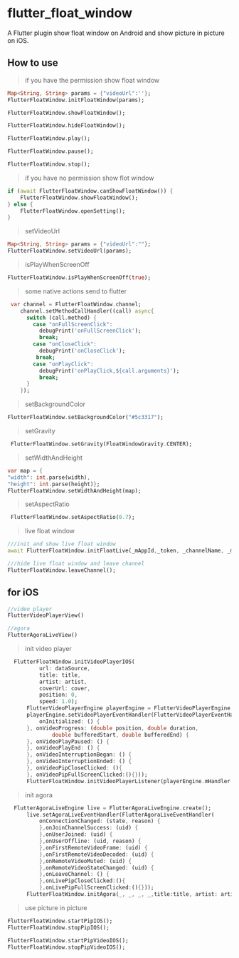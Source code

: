 # flutter_float_window

A Flutter plugin show float window on Android and show picture in picture on iOS.

## How to use

> if you have the permission show float window

```dart
Map<String, String> params = {"videoUrl":''};
FlutterFloatWindow.initFloatWindow(params);

FlutterFloatWindow.showFloatWindow();

FlutterFloatWindow.hideFloatWindow();

FlutterFloatWindow.play();

FlutterFloatWindow.pause();

FlutterFloatWindow.stop();

```

> if you have no permission show flot window

```dart
if (await FlutterFloatWindow.canShowFloatWindow()) {
    FlutterFloatWindow.showFloatWindow();
} else {
    FlutterFloatWindow.openSetting();
}
```

> setVideoUrl

```dart
Map<String, String> params = {"videoUrl":""};
FlutterFloatWindow.setVideoUrl(params);
```

> isPlayWhenScreenOff

```dart 
FlutterFloatWindow.isPlayWhenScreenOff(true);

```

> some native actions send to flutter

```dart
 var channel = FlutterFloatWindow.channel;
    channel.setMethodCallHandler((call) async{
      switch (call.method) {
        case "onFullScreenClick":
          debugPrint('onFullScreenClick');
          break;
        case "onCloseClick":
          debugPrint('onCloseClick');
         break;
        case "onPlayClick":
          debugPrint('onPlayClick,${call.arguments}');
          break;
      }
    });

```

> setBackgroundColor

```dart
FlutterFloatWindow.setBackgroundColor("#5c3317");
```

> setGravity

```dart
 FlutterFloatWindow.setGravity(FloatWindowGravity.CENTER);
```
> setWidthAndHeight
```dart
var map = {
"width": int.parse(width),
"height": int.parse(height)};
FlutterFloatWindow.setWidthAndHeight(map);
```
> setAspectRatio
```dart
 FlutterFloatWindow.setAspectRatio(0.7);
```
> live float window
```dart
///init and show live float window
await FlutterFloatWindow.initFloatLive(_mAppId,_token, _channelName, _mOptionalUid);

///hide live float window and leave channel
FlutterFloatWindow.leaveChannel();
```
## for iOS

```dart
//video player
FlutterVideoPlayerView()

//agora
FlutterAgoraLiveView()
```
> init video player
```dart
  FlutterFloatWindow.initVideoPlayerIOS(
          url: dataSource,
          title: title,
          artist: artist,
          coverUrl: cover,
          position: 0,
          speed: 1.0);
      FlutterVideoPlayerEngine playerEngine = FlutterVideoPlayerEngine.create();
      playerEngine.setVideoPlayerEventHandler(FlutterVideoPlayerEventHandler(
          onInitialized: () {
      }, onVideoProgress: (double position, double duration,
              double bufferedStart, double bufferedEnd) {
      }, onVideoPlayPaused: () {
      }, onVideoPlayEnd: () {
      }, onVideoInterruptionBegan: () {
      }, onVideoInterruptionEnded: () {
      }, onVideoPipCloseClicked: (){
      }, onVideoPipFullScreenClicked:(){}));
      FlutterFloatWindow.initVideoPlayerListener(playerEngine.mHandler!);
```
> init agora
```dart
  FlutterAgoraLiveEngine live = FlutterAgoraLiveEngine.create();
      live.setAgoraLiveEventHandler(FlutterAgoraLiveEventHandler(
          onConnectionChanged: (state, reason) {
          },onJoinChannelSuccess: (uid) {
          },onUserJoined: (uid) {
          },onUserOffline: (uid, reason) {
          },onFirstRemoteVideoFrame: (uid) { 
          },onFirstRemoteVideoDecoded: (uid) {
          },onRemoteVideoMuted: (uid) {
          },onRemoteVideoStateChanged: (uid) {
          },onLeaveChannel: () {
          },onLivePipCloseClicked:(){
          },onLivePipFullScreenClicked:(){}));
      FlutterFloatWindow.initAgora(_, _, _, _,title:title, artist: artist, coverUrl:cover);
```
> use picture in picture

```dart
FlutterFloatWindow.startPipIOS();
FlutterFloatWindow.stopPipIOS();

FlutterFloatWindow.startPipVideoIOS();
FlutterFloatWindow.stopPipVideoIOS();
```